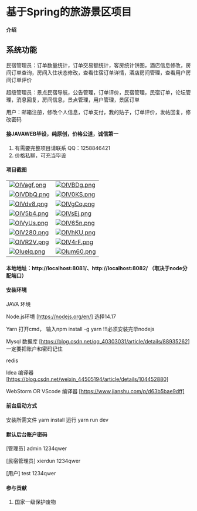 # 基于Spring的旅游景区项目

#### 介绍
## 系统功能
民宿管理员：订单数量统计，订单交易额统计，客房统计饼图，酒店信息修改，房间订单查询，房间入住状态修改，查看住宿订单详情，酒店房间管理，查看用户房间订单评价

超级管理员：景点民宿导航，公告管理，订单评价，民宿管理，民宿订单，论坛管理，消息回复，房间信息，景点管理，用户管理，景区订单

用户：邮箱注册，修改个人信息，订单支付，我的贴子，订单评价，发帖回复，修改密码

#### 接JAVAWEB毕设，纯原创，价格公道，诚信第一

1.  有需要完整项目请联系 QQ：1258846421
2.  价格私聊，可充当毕设


#### 项目截图

|  |  |
|---------------------|---------------------|
|[![OIVagf.png](https://s1.ax1x.com/2022/05/17/OIVagf.png)](https://imgtu.com/i/OIVagf)  |[![OIVBDg.png](https://s1.ax1x.com/2022/05/17/OIVBDg.png)](https://imgtu.com/i/OIVBDg) |
| [![OIVDbQ.png](https://s1.ax1x.com/2022/05/17/OIVDbQ.png)](https://imgtu.com/i/OIVDbQ) | [![OIV0KS.png](https://s1.ax1x.com/2022/05/17/OIV0KS.png)](https://imgtu.com/i/OIV0KS) |
| [![OIVdv8.png](https://s1.ax1x.com/2022/05/17/OIVdv8.png)](https://imgtu.com/i/OIVdv8) | [![OIVgCq.png](https://s1.ax1x.com/2022/05/17/OIVgCq.png)](https://imgtu.com/i/OIVgCq) |
| [![OIV5b4.png](https://s1.ax1x.com/2022/05/17/OIV5b4.png)](https://imgtu.com/i/OIV5b4) | [![OIVsEj.png](https://s1.ax1x.com/2022/05/17/OIVsEj.png)](https://imgtu.com/i/OIVsEj) |
| [![OIVyUs.png](https://s1.ax1x.com/2022/05/17/OIVyUs.png)](https://imgtu.com/i/OIVyUs) | [![OIV65n.png](https://s1.ax1x.com/2022/05/17/OIV65n.png)](https://imgtu.com/i/OIV65n) |
| [![OIV280.png](https://s1.ax1x.com/2022/05/17/OIV280.png)](https://imgtu.com/i/OIV280) | [![OIVhKU.png](https://s1.ax1x.com/2022/05/17/OIVhKU.png)](https://imgtu.com/i/OIVhKU) |
| [![OIVR2V.png](https://s1.ax1x.com/2022/05/17/OIVR2V.png)](https://imgtu.com/i/OIVR2V) | [![OIV4rF.png](https://s1.ax1x.com/2022/05/17/OIV4rF.png)](https://imgtu.com/i/OIV4rF) |
| [![OIuelq.png](https://s1.ax1x.com/2022/05/17/OIuelq.png)](https://imgtu.com/i/OIuelq) | [![OIum60.png](https://s1.ax1x.com/2022/05/17/OIum60.png)](https://imgtu.com/i/OIum60)

#### 本地地址：http://localhost:8081/、http://localhost:8082/ （取决于node分配端口）


#### 安装环境
JAVA 环境 

Node.js环境 [https://nodejs.org/en/] 选择14.17

Yarn 打开cmd， 输入npm install -g yarn !!!必须安装完毕nodejs

Mysql 数据库 [https://blog.csdn.net/qq_40303031/article/details/88935262] 一定要把账户和密码记住

redis

Idea 编译器 [https://blog.csdn.net/weixin_44505194/article/details/104452880]

WebStorm OR VScode 编译器 [https://www.jianshu.com/p/d63b5bae9dff]

#### 前台启动方式
安装所需文件 yarn install 
运行 yarn run dev

#### 默认后台账户密码
[管理员]
admin
1234qwer

[民宿管理员]
xierdun
1234qwer

[用户]
test
1234qwer

#### 参与贡献

1.  国家一级保护废物
